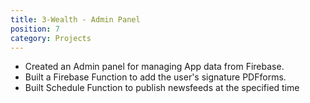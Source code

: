 ```yaml
---
title: 3-Wealth - Admin Panel
position: 7
category: Projects
---
```


<cta-button text="Play Store" link="https://play.google.com/store/apps/details?id=com.threewealth.mortgageapp ">
</cta-button>

- Created an Admin panel for managing App data from Firebase.
- Built a Firebase Function to add the user's signature PDFforms.
- Built Schedule Function to publish newsfeeds at the specified time

